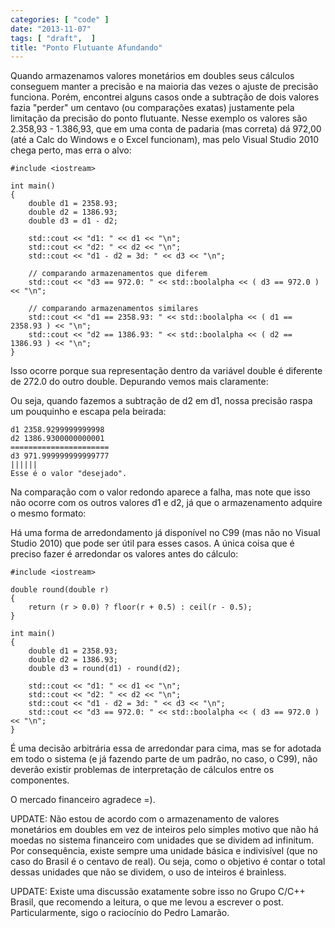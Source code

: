 ```yaml
---
categories: [ "code" ]
date: "2013-11-07"
tags: [ "draft",  ]
title: "Ponto Flutuante Afundando"
---
```

Quando armazenamos valores monetários em doubles seus cálculos conseguem manter a precisão e na maioria das vezes o ajuste de precisão funciona. Porém, encontrei alguns casos onde a subtração de dois valores fazia "perder" um centavo (ou comparações exatas) justamente pela limitação da precisão do ponto flutuante. Nesse exemplo os valores são 2.358,93 - 1.386,93, que em uma conta de padaria (mas correta) dá 972,00 (até a Calc do Windows e o Excel funcionam), mas pelo Visual Studio 2010 chega perto, mas erra o alvo:

    #include <iostream>
    
    int main()
    {
    	double d1 = 2358.93;
    	double d2 = 1386.93;
    	double d3 = d1 - d2;
    
    	std::cout << "d1: " << d1 << "\n";
    	std::cout << "d2: " << d2 << "\n";
    	std::cout << "d1 - d2 = 3d: " << d3 << "\n";
    
    	// comparando armazenamentos que diferem
    	std::cout << "d3 == 972.0: " << std::boolalpha << ( d3 == 972.0 ) << "\n";
    
    	// comparando armazenamentos similares
    	std::cout << "d1 == 2358.93: " << std::boolalpha << ( d1 == 2358.93 ) << "\n";
    	std::cout << "d2 == 1386.93: " << std::boolalpha << ( d2 == 1386.93 ) << "\n";
    }
    

Isso ocorre porque sua representação dentro da variável double é diferente de 272.0 do outro double. Depurando vemos mais claramente:

Ou seja, quando fazemos a subtração de d2 em d1, nossa precisão raspa um pouquinho e escapa pela beirada:

    
    d1 2358.9299999999998
    d2 1386.9300000000001
    ======================
    d3 971.999999999999777
    ||||||
    Esse é o valor "desejado".

Na comparação com o valor redondo aparece a falha, mas note que isso não ocorre com os outros valores d1 e d2, já que o armazenamento adquire o mesmo formato:

Há uma forma de arredondamento já disponível no C99 (mas não no Visual Studio 2010) que pode ser útil para esses casos. A única coisa que é preciso fazer é arredondar os valores antes do cálculo:

    #include <iostream>
    
    double round(double r)
    {
        return (r > 0.0) ? floor(r + 0.5) : ceil(r - 0.5);
    }
    
    int main()
    {
    	double d1 = 2358.93;
    	double d2 = 1386.93;
    	double d3 = round(d1) - round(d2);
    
    	std::cout << "d1: " << d1 << "\n";
    	std::cout << "d2: " << d2 << "\n";
    	std::cout << "d1 - d2 = 3d: " << d3 << "\n";
    	std::cout << "d3 == 972.0: " << std::boolalpha << ( d3 == 972.0 ) << "\n";
    }
    

É uma decisão arbitrária essa de arredondar para cima, mas se for adotada em todo o sistema (e já fazendo parte de um padrão, no caso, o C99), não deverão existir problemas de interpretação de cálculos entre os componentes.

O mercado financeiro agradece =).

UPDATE: Não estou de acordo com o armazenamento de valores monetários em doubles em vez de inteiros pelo simples motivo que não há moedas no sistema financeiro com unidades que se dividem ad infinitum. Por consequência, existe sempre uma unidade básica e indivisível (que no caso do Brasil é o centavo de real). Ou seja, como o objetivo é contar o total dessas unidades que não se dividem, o uso de inteiros é brainless.

UPDATE: Existe uma discussão exatamente sobre isso no Grupo C/C++ Brasil, que recomendo a leitura, o que me levou a escrever o post. Particularmente, sigo o raciocínio do Pedro Lamarão.
